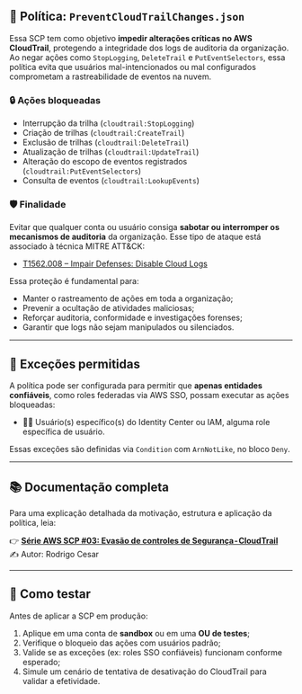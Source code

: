 ## 📄 Política: `PreventCloudTrailChanges.json`

Essa SCP tem como objetivo **impedir alterações críticas no AWS CloudTrail**, protegendo a integridade dos logs de auditoria da organização. Ao negar ações como `StopLogging`, `DeleteTrail` e `PutEventSelectors`, essa política evita que usuários mal-intencionados ou mal configurados comprometam a rastreabilidade de eventos na nuvem.

### 🔒 Ações bloqueadas

- Interrupção da trilha (`cloudtrail:StopLogging`)
- Criação de trilhas (`cloudtrail:CreateTrail`)
- Exclusão de trilhas (`cloudtrail:DeleteTrail`)
- Atualização de trilhas (`cloudtrail:UpdateTrail`)
- Alteração do escopo de eventos registrados (`cloudtrail:PutEventSelectors`)
- Consulta de eventos (`cloudtrail:LookupEvents`)

### 🛡️ Finalidade

Evitar que qualquer conta ou usuário consiga **sabotar ou interromper os mecanismos de auditoria** da organização. Esse tipo de ataque está associado à técnica MITRE ATT&CK:

- [T1562.008 – Impair Defenses: Disable Cloud Logs](https://attack.mitre.org/techniques/T1562/008/)

Essa proteção é fundamental para:

- Manter o rastreamento de ações em toda a organização;
- Prevenir a ocultação de atividades maliciosas;
- Reforçar auditoria, conformidade e investigações forenses;
- Garantir que logs não sejam manipulados ou silenciados.

---

## 🧩 Exceções permitidas

A política pode ser configurada para permitir que **apenas entidades confiáveis**, como roles federadas via AWS SSO, possam executar as ações bloqueadas:

- 🧑‍💼 Usuário(s) específico(s) do Identity Center ou IAM, alguma role específica de usuário.

Essas exceções são definidas via `Condition` com `ArnNotLike`, no bloco `Deny`.

---

## 📚 Documentação completa

Para uma explicação detalhada da motivação, estrutura e aplicação da política, leia:

👉 **[Série AWS SCP #03: Evasão de controles de Segurança - CloudTrail](https://medium.com/@rodrigocesar.bashrc)**  
✍️ Autor: Rodrigo Cesar

---

## 🧪 Como testar

Antes de aplicar a SCP em produção:

1. Aplique em uma conta de **sandbox** ou em uma **OU de testes**;
2. Verifique o bloqueio das ações com usuários padrão;
3. Valide se as exceções (ex: roles SSO confiáveis) funcionam conforme esperado;
4. Simule um cenário de tentativa de desativação do CloudTrail para validar a efetividade.
